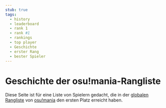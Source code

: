 ```yaml
---
stub: true
tags:
  - history
  - leaderboard
  - rank 1
  - rank #1
  - rankings
  - top player
  - Geschichte
  - erster Rang
  - bester Spieler
---
```


# Geschichte der osu!mania-Rangliste

Diese Seite ist für eine Liste von Spielern gedacht, die in der [globalen Rangliste](https://osu.ppy.sh/rankings/mania/performance) von [osu!mania](/wiki/Game_mode/osu!mania) den ersten Platz erreicht haben.
